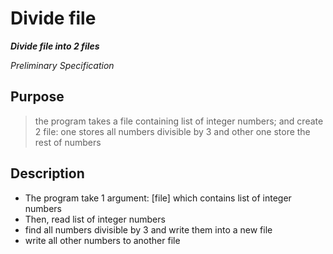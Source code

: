 
# Divide file

***Divide file into 2 files***

*Preliminary Specification*


## Purpose
> the program takes a file containing list of integer numbers; and create 2 file: one stores all numbers divisible by 3 and other one store the rest of numbers


## Description
- The program take 1 argument: [file] which contains list of integer numbers
- Then, read list of integer numbers
- find all numbers divisible by 3 and write them into a new file
- write all other numbers to another file

